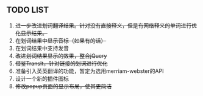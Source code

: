 TODO LIST
---------

1. <del>进一步改进划词翻译结果。针对没有直接释义，但是有网络释义的单词进行优化显示结果。</del>
2. <del>在划词结果中显示音标（如果有的话）</del>
3. 在划词结果中支持发音
4. <del>改进划词结果显示的效果，整合jQuery</del>
5. <del>借鉴TransIt，针对链接的划词进行优化</del>
6. 准备引入英英翻译的功能，暂定为选用merriam-webster的API
7. 设计一个新的插件图标
8. <del>修改popup页面的显示布局，使其更简洁</del>